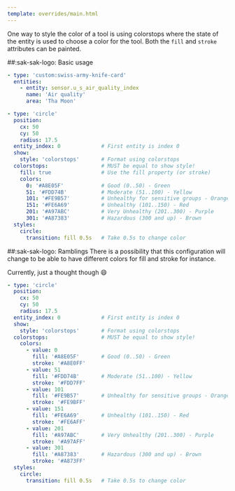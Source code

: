 ```yaml
---
template: overrides/main.html
---
```


One way to style the color of a tool is using colorstops where the state of the entity is used to choose a color for the tool. Both the `fill` and `stroke` attributes can be painted.

##:sak-sak-logo: Basic usage

```yaml linenums="1"
- type: 'custom:swiss-army-knife-card'
  entities:
    - entity: sensor.u_s_air_quality_index
      name: 'Air quality'
      area: 'Tha Moon'
```

```yaml linenums="1" hl_lines="8 9"
- type: 'circle'
  position:
    cx: 50
    cy: 50
    radius: 17.5
  entity_index: 0             # First entity is index 0
  show:                       
    style: 'colorstops'       # Format using colorstops
  colorstops:                 # MUST be equal to show style!
    fill: true                # Use the fill property (or stroke)
    colors:
      0: '#A8E05F'            # Good (0..50) - Green
      51: '#FDD74B'           # Moderate (51..100) - Yellow
      101: '#FE9B57'          # Unhealthy for sensitive groups - Orange
      151: '#FE6A69'          # Unhealthy (101..150) - Red
      201: '#A97ABC'          # Very Unhealthy (201..300) - Purple
      301: '#A87383'          # Hazardous (300 and up) - Brown
  styles:
    circle:
      transition: fill 0.5s   # Take 0.5s to change color
```

##:sak-sak-logo: Ramblings
There is a possibility that this configuration will change to be able to have different colors for fill and stroke for instance.

Currently, just a thought though :smile:

```yaml linenums="1" hl_lines="11-28"
- type: 'circle'
  position:
    cx: 50
    cy: 50
    radius: 17.5
  entity_index: 0             # First entity is index 0
  show:                       
    style: 'colorstops'       # Format using colorstops
  colorstops:                 # MUST be equal to show style!
    colors:
      - value: 0
        fill: '#A8E05F'       # Good (0..50) - Green
        stroke: '#A8E0FF'
      - value: 51
        fill: '#FDD74B'       # Moderate (51..100) - Yellow
        stroke: '#FDD7FF'
      - value: 101
        fill: '#FE9B57'       # Unhealthy for sensitive groups - Orange
        stroke: '#FE9BFF'
      - value: 151
        fill: '#FE6A69'       # Unhealthy (101..150) - Red
        stroke: '#FE6AFF'
      - value: 201
        fill: '#A97ABC'       # Very Unhealthy (201..300) - Purple
        stroke: '#A97AFF'
      - value: 301
        fill: '#A87383'       # Hazardous (300 and up) - Brown
        stroke: '#A873FF'
  styles:
    circle:
      transition: fill 0.5s   # Take 0.5s to change color
```